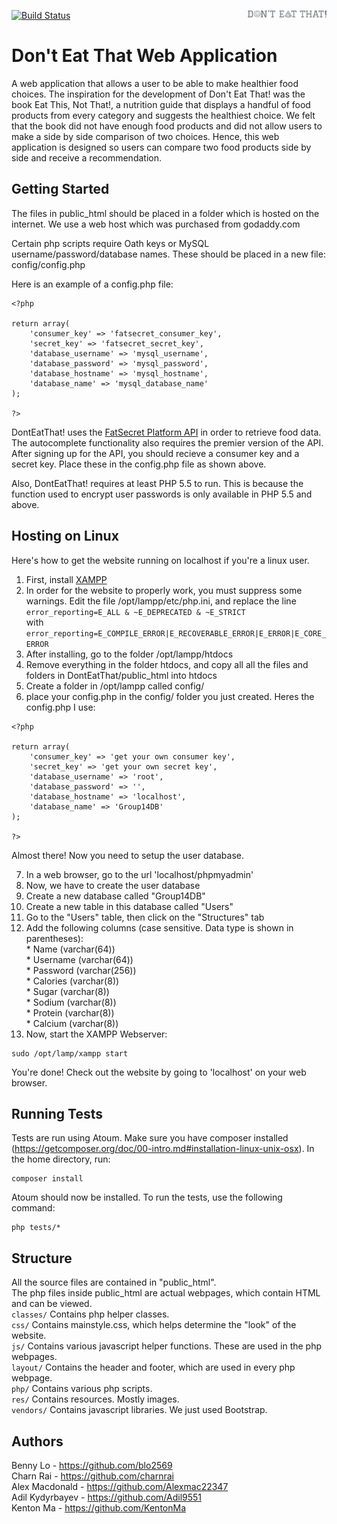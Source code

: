 [![Build Status](https://travis-ci.com/Alexmac22347/DontEatThat.svg?token=Dp1JTmix1PPSSRxKqqsj&branch=master)](https://travis-ci.com/Alexmac22347/DontEatThat) <img src="public_html/res/greylogo.png" width="25%" height="25%" align="right"/>

# Don't Eat That Web Application

A web application that allows a user to be able to make healthier food choices. The inspiration for the development of Don't 
Eat That! was the book Eat This, Not That!, a nutrition guide that displays a handful of food products from every category 
and suggests the healthiest choice. We felt that the book did not have enough food products and did not allow users to make a 
side by side comparison of two choices. Hence, this web application is designed so users can compare two food products side by 
side and receive a recommendation.


## Getting Started

The files in public_html should be placed in a folder which is hosted
on the internet. We use a web host which was purchased from godaddy.com

Certain php scripts require Oath keys or MySQL username/password/database names.
These should be placed in a new file: config/config.php

Here is an example of a config.php file:
```
<?php

return array(
    'consumer_key' => 'fatsecret_consumer_key',
    'secret_key' => 'fatsecret_secret_key',
    'database_username' => 'mysql_username',
    'database_password' => 'mysql_password',
    'database_hostname' => 'mysql_hostname',
    'database_name' => 'mysql_database_name'
);

?>
```

DontEatThat! uses the [FatSecret Platform API](https://platform.fatsecret.com/api/) in order to retrieve
food data. The autocomplete functionality also requires the premier version of the API. After signing up for the
API, you should recieve a consumer key and a secret key. Place these in the config.php file as shown above.  

Also, DontEatThat! requires at least PHP 5.5 to run. This is because the function used to encrypt user passwords is only
available in PHP 5.5 and above.


## Hosting on Linux

Here's how to get the website running on localhost if you're a linux user.  
1. First, install [XAMPP](https://www.apachefriends.org/download.html)  
2. In order for the website to properly work, you must suppress some warnings. Edit the file /opt/lampp/etc/php.ini, and replace the line  
``` error_reporting=E_ALL & ~E_DEPRECATED & ~E_STRICT ```  
with  
``` error_reporting=E_COMPILE_ERROR|E_RECOVERABLE_ERROR|E_ERROR|E_CORE_ERROR ```  
3. After installing, go to the folder /opt/lampp/htdocs  
4. Remove everything in the folder htdocs, and copy all all the files and folders in DontEatThat/public_html into htdocs  
5. Create a folder in /opt/lampp called config/  
6. place your config.php in the config/ folder you just created. Heres the config.php I use:  
```
<?php

return array(
    'consumer_key' => 'get your own consumer key',
    'secret_key' => 'get your own secret key',
    'database_username' => 'root',
    'database_password' => '',
    'database_hostname' => 'localhost',
    'database_name' => 'Group14DB'
);

?>

```

   Almost there! Now you need to setup the user database. 

7. In a web browser, go to the url 'localhost/phpmyadmin'  
8. Now, we have to create the user database  
  1. Create a new database called "Group14DB"  
  2. Create a new table in this database called "Users"  
  3. Go to the "Users" table, then click on the "Structures" tab  
  4. Add the following columns (case sensitive. Data type is shown in parentheses):  
    * Name (varchar(64))  
    * Username (varchar(64))  
    * Password (varchar(256))  
    * Calories (varchar(8))  
    * Sugar (varchar(8))  
    * Sodium (varchar(8))  
    * Protein (varchar(8))  
    * Calcium (varchar(8))  
10. Now, start the XAMPP Webserver:  
```
sudo /opt/lamp/xampp start
```
You're done! Check out the website by going to 'localhost' on your web browser.   


## Running Tests

Tests are run using Atoum. Make sure you have composer installed (https://getcomposer.org/doc/00-intro.md#installation-linux-unix-osx).
In the home directory, run:
```
composer install
```
Atoum should now be installed. To run the tests, use the following command:  

```
php tests/*
```


## Structure
All the source files are contained in "public_html".  
The php files inside public_html are actual webpages, which contain HTML and can be viewed.  
```classes/```  Contains php helper classes.  
```css/```  Contains mainstyle.css, which helps determine the "look" of the website.  
```js/```  Contains various javascript helper functions. These are used in the php webpages.  
```layout/```  Contains the header and footer, which are used in every php webpage.  
```php/```  Contains various php scripts.  
```res/```  Contains resources. Mostly images.  
```vendors/```  Contains javascript libraries. We just used Bootstrap.  


## Authors
Benny Lo - https://github.com/blo2569  
Charn Rai - https://github.com/charnrai  
Alex Macdonald - https://github.com/Alexmac22347  
Adil Kydyrbayev - https://github.com/Adil9551  
Kenton Ma - https://github.com/KentonMa  
